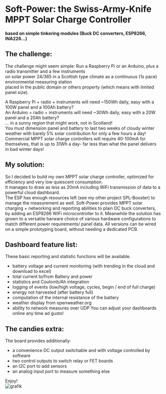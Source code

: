 # Soft-Power: the Swiss-Army-Knife MPPT Solar Charge Controller 
__based on simple tinkering modules (Buck DC converters, ESP8266, INA226...)__

## The challenge:
The challenge might seem simple: Run a Raspberry Pi or an Arduino, plus a radio transmitter and a few instruments  
on solar power 24/365 in a Scottish type climate as a continuous (1s pace) environmental measuring station  
placed in the public domain or others property (which means with limited panel size).

A Raspberry Pi + radio + instruments will need ~150Wh daily, easy with a 100W panel and a 100Ah battery?\
An Arduino + radio + instruments will need ~30Wh daily, easy with a 20W panel and a 20Ah battery?\
... in a sunny region that might work, not in Scotland!  
You must dimension panel and battery to last two weeks of cloudy winter weather with barely 5% solar contribution for only a few hours a day!  
Commercial MPPT solar charge controllers will require 40-100mA for themselves, that is up to 31Wh a day- far less than what the panel delivers in bad winter days!

## My solution:
So I decided to build my own MPPT solar charge controller, optimized for efficiency and very low quiescent consumption.  
It manages to draw as less as 20mA including WiFi transmission of data to a powerful cloud dashboard.  
The ESP has enough resources left (see my other project SPL-Booster) to manage the measurement as well.
Soft-Power provides MPPT solar charging + networking and reporting abilities to plain DC buck converters, by adding an ESP8266 WiFi microcontroller to it.
Meanwhile the solution has grown to a versatile harware choice of various hardware configurations to match different power requirements/ panel data.
All versions can be wired on a simple prototyping board, without needing a dedicated PCB.

## Dashboard feature list:
These basic reporting and statistic functions will be available.
- battery voltage and current monitoring (with trending in the cloud and download to excel)
- total current to/from Battery and power
- statistics and Coulomb/Ah integration
- logging of events (low/high voltage, cycles, begin / end of full charge)
- energy not harvested (after battery full)
- computation of the internal resistance of the battery
- weather display from openweather.org
- ability to network measures over UDP
You can adjust your dashboards online any time ad gusto!

## The candies extra:
The board provides additionally:  
- a convenience DC output switchable and with voltage controlled by software
- two control outputs to switch relay or FET boards
- an I2C port to add sensors
- an analog input port to measure something else  

Enjoy!\
![grafik](https://user-images.githubusercontent.com/14197155/100760181-c595dd00-33f1-11eb-87bc-8ccab89986ff.png)
